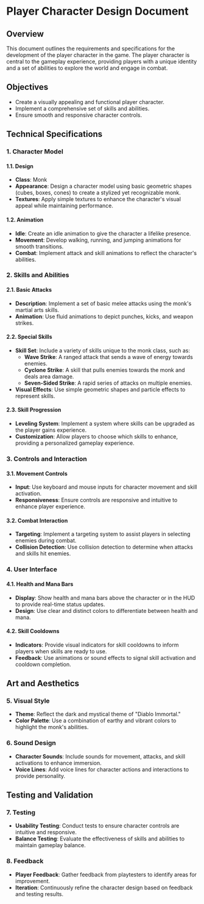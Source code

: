 # Player Character Design Document

## Overview

This document outlines the requirements and specifications for the development of the player character in the game. The player character is central to the gameplay experience, providing players with a unique identity and a set of abilities to explore the world and engage in combat.

## Objectives

- Create a visually appealing and functional player character.
- Implement a comprehensive set of skills and abilities.
- Ensure smooth and responsive character controls.

## Technical Specifications

### 1. Character Model

#### 1.1. Design
- **Class**: Monk
- **Appearance**: Design a character model using basic geometric shapes (cubes, boxes, cones) to create a stylized yet recognizable monk.
- **Textures**: Apply simple textures to enhance the character's visual appeal while maintaining performance.

#### 1.2. Animation
- **Idle**: Create an idle animation to give the character a lifelike presence.
- **Movement**: Develop walking, running, and jumping animations for smooth transitions.
- **Combat**: Implement attack and skill animations to reflect the character's abilities.

### 2. Skills and Abilities

#### 2.1. Basic Attacks
- **Description**: Implement a set of basic melee attacks using the monk's martial arts skills.
- **Animation**: Use fluid animations to depict punches, kicks, and weapon strikes.

#### 2.2. Special Skills
- **Skill Set**: Include a variety of skills unique to the monk class, such as:
  - **Wave Strike**: A ranged attack that sends a wave of energy towards enemies.
  - **Cyclone Strike**: A skill that pulls enemies towards the monk and deals area damage.
  - **Seven-Sided Strike**: A rapid series of attacks on multiple enemies.
- **Visual Effects**: Use simple geometric shapes and particle effects to represent skills.

#### 2.3. Skill Progression
- **Leveling System**: Implement a system where skills can be upgraded as the player gains experience.
- **Customization**: Allow players to choose which skills to enhance, providing a personalized gameplay experience.

### 3. Controls and Interaction

#### 3.1. Movement Controls
- **Input**: Use keyboard and mouse inputs for character movement and skill activation.
- **Responsiveness**: Ensure controls are responsive and intuitive to enhance player experience.

#### 3.2. Combat Interaction
- **Targeting**: Implement a targeting system to assist players in selecting enemies during combat.
- **Collision Detection**: Use collision detection to determine when attacks and skills hit enemies.

### 4. User Interface

#### 4.1. Health and Mana Bars
- **Display**: Show health and mana bars above the character or in the HUD to provide real-time status updates.
- **Design**: Use clear and distinct colors to differentiate between health and mana.

#### 4.2. Skill Cooldowns
- **Indicators**: Provide visual indicators for skill cooldowns to inform players when skills are ready to use.
- **Feedback**: Use animations or sound effects to signal skill activation and cooldown completion.

## Art and Aesthetics

### 5. Visual Style
- **Theme**: Reflect the dark and mystical theme of "Diablo Immortal."
- **Color Palette**: Use a combination of earthy and vibrant colors to highlight the monk's abilities.

### 6. Sound Design
- **Character Sounds**: Include sounds for movement, attacks, and skill activations to enhance immersion.
- **Voice Lines**: Add voice lines for character actions and interactions to provide personality.

## Testing and Validation

### 7. Testing
- **Usability Testing**: Conduct tests to ensure character controls are intuitive and responsive.
- **Balance Testing**: Evaluate the effectiveness of skills and abilities to maintain gameplay balance.

### 8. Feedback
- **Player Feedback**: Gather feedback from playtesters to identify areas for improvement.
- **Iteration**: Continuously refine the character design based on feedback and testing results.
